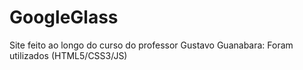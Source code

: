 # GoogleGlass
 Site feito ao longo do curso do professor Gustavo Guanabara: Foram utilizados (HTML5/CSS3/JS)
